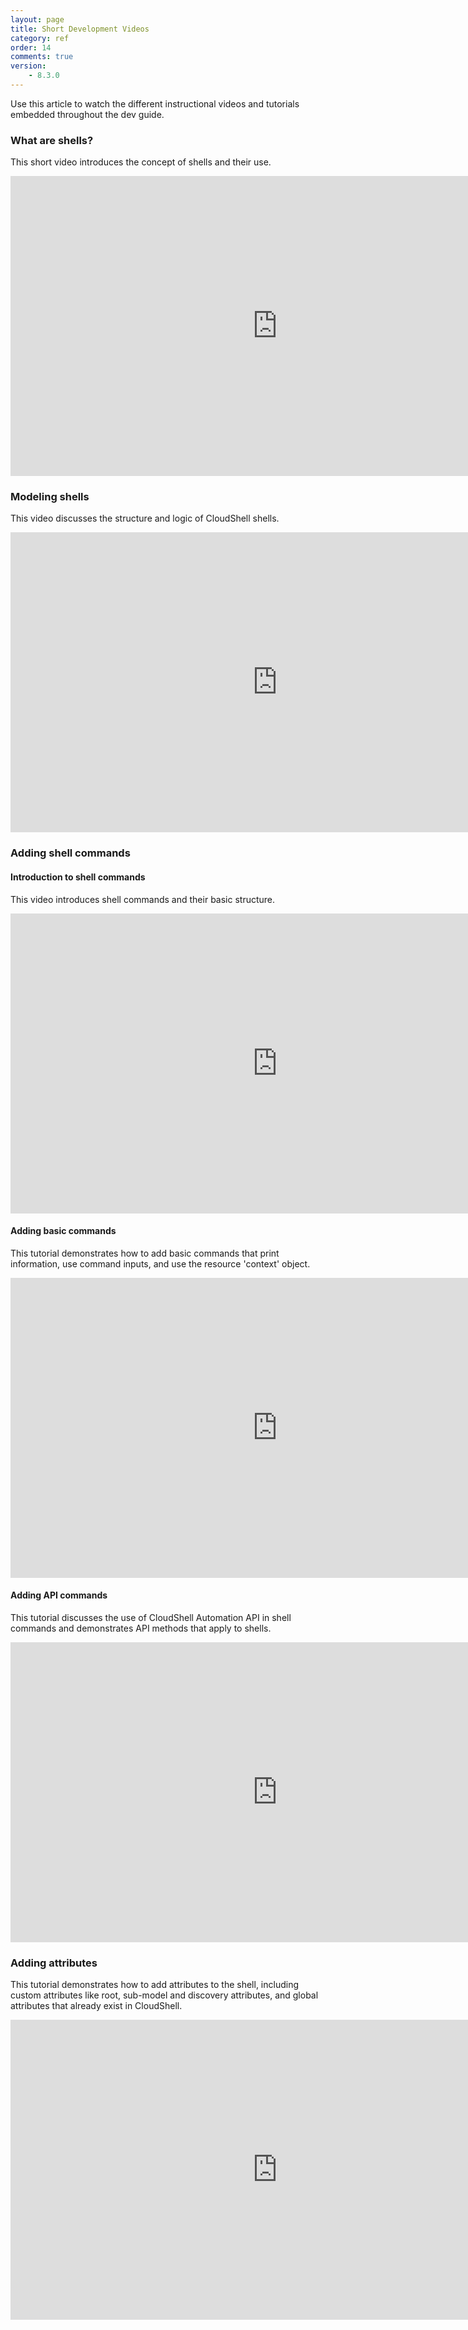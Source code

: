 ```yaml
---
layout: page
title: Short Development Videos
category: ref
order: 14
comments: true
version:
    - 8.3.0
---
```


Use this article to watch the different instructional videos and tutorials embedded throughout the dev guide.

### What are shells?

This short video introduces the concept of shells and their use.

<iframe width="854" height="480" src="https://www.youtube.com/embed/AWgSUgJub90?list=PLnWTXOESKY41iU_0InfWSkwYq7IDkv7pH" frameborder="0" allow="autoplay; encrypted-media" allowfullscreen></iframe>

### Modeling shells

This video discusses the structure and logic of CloudShell shells.

<iframe width="854" height="480" src="https://www.youtube.com/embed/fJIQvjR5_RA?list=PLnWTXOESKY41iU_0InfWSkwYq7IDkv7pH" frameborder="0" allow="autoplay; encrypted-media" allowfullscreen></iframe>

### Adding shell commands

#### Introduction to shell commands

This video introduces shell commands and their basic structure.

<iframe width="854" height="480" src="https://www.youtube.com/embed/lj6t3t39zzE?list=PLnWTXOESKY41iU_0InfWSkwYq7IDkv7pH" frameborder="0" allow="autoplay; encrypted-media" allowfullscreen></iframe>

#### Adding basic commands

This tutorial demonstrates how to add basic commands that print information, use command inputs, and use the resource 'context' object.

<iframe width="854" height="480" src="https://www.youtube.com/embed/L6G0WYI4S-M?list=PLnWTXOESKY41iU_0InfWSkwYq7IDkv7pH" frameborder="0" allow="autoplay; encrypted-media" allowfullscreen></iframe>

#### Adding API commands

This tutorial discusses the use of CloudShell Automation API in shell commands and demonstrates API methods that apply to shells.

<iframe width="854" height="480" src="https://www.youtube.com/embed/fermXrIEul0?list=PLnWTXOESKY41iU_0InfWSkwYq7IDkv7pH" frameborder="0" allow="autoplay; encrypted-media" allowfullscreen></iframe>

### Adding attributes

This tutorial demonstrates how to add attributes to the shell, including custom attributes like root, sub-model and discovery attributes, and global attributes that already exist in CloudShell.

<iframe width="854" height="480" src="https://www.youtube.com/embed/qkYmdezOLhw?list=PLnWTXOESKY41iU_0InfWSkwYq7IDkv7pH" frameborder="0" allow="autoplay; encrypted-media" allowfullscreen></iframe>
